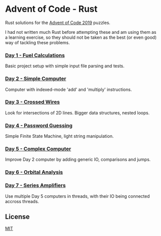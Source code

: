 # Advent of Code - Rust

Rust solutions for the [Advent of Code 2019](https://adventofcode.com/2019) puzzles.

I had not written much Rust before attempting these and am using them as a learning exercise, so they should not be taken as the best (or even good) way of tackling these problems.

### [Day 1 - Fuel Calculations](https://github.com/nventuro/adventofcode-rust/tree/master/day-01)

Basic project setup with simple input file parsing and tests.

### [Day 2 - Simple Computer](https://github.com/nventuro/adventofcode-rust/tree/master/day-02)

Computer with indexed-mode 'add' and 'multiply' instructions.

### [Day 3 - Crossed Wires](https://github.com/nventuro/adventofcode-rust/tree/master/day-03)

Look for intersections of 2D lines. Bigger data structures, nested loops.

### [Day 4 - Password Guessing](https://github.com/nventuro/adventofcode-rust/tree/master/day-04)

Simple Finite State Machine, light string manipulation.

### [Day 5 - Complex Computer](https://github.com/nventuro/adventofcode-rust/tree/master/day-05)

Improve Day 2 computer by adding generic IO, comparisons and jumps.

### [Day 6 - Orbital Analysis](https://github.com/nventuro/adventofcode-rust/tree/master/day-06)


### [Day 7 - Series Amplifiers](https://github.com/nventuro/adventofcode-rust/tree/master/day-07)

Use multiple Day 5 computers in threads, with their IO being connected accross threads.

## License

[MIT](LICENSE)
